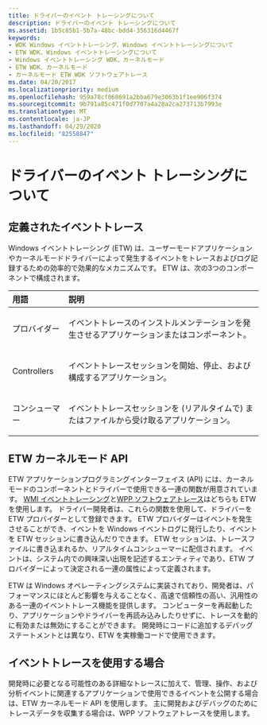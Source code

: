 ```yaml
---
title: ドライバーのイベント トレーシングについて
description: ドライバーのイベント トレーシングについて
ms.assetid: 1b5c85b1-5b7a-48bc-bdd4-356316d4467f
keywords:
- WDK Windows イベントトレーシング、Windows イベントトレーシングについて
- ETW WDK、Windows イベントトレーシングについて
- Windows イベントトレーシング WDK、カーネルモード
- ETW WDK、カーネルモード
- カーネルモード ETW WDK ソフトウェアトレース
ms.date: 04/20/2017
ms.localizationpriority: medium
ms.openlocfilehash: 959a78cf068691a2bba679e3063b1f1ee906f374
ms.sourcegitcommit: 9b791a85c471f0d7707a4a28a2ca273713b7993e
ms.translationtype: MT
ms.contentlocale: ja-JP
ms.lasthandoff: 04/29/2020
ms.locfileid: "82558847"
---
```

# <a name="about-event-tracing-for-drivers"></a>ドライバーのイベント トレーシングについて

## <a name="event-tracing-defined"></a>定義されたイベントトレース

Windows イベントトレーシング (ETW) は、ユーザーモードアプリケーションやカーネルモードドライバーによって発生するイベントをトレースおよびログ記録するための効率的で効果的なメカニズムです。 ETW は、次の3つのコンポーネントで構成されます。

<table>
<thead>
<tr class="header">
<th align="left">用語</th>
<th align="left">説明</th>
</tr>
</thead>
<tbody>
<tr class="odd">
<td align="left"><p>プロバイダー</p></td>
<td align="left"><p>イベントトレースのインストルメンテーションを発生させるアプリケーションまたはコンポーネント。</p></td>
</tr>
<tr class="even">
<td align="left"><p>Controllers</p></td>
<td align="left"><p>イベントトレースセッションを開始、停止、および構成するアプリケーション。</p></td>
</tr>
<tr class="odd">
<td align="left"><p>コンシューマー</p></td>
<td align="left"><p>イベントトレースセッションを (リアルタイムで) またはファイルから受け取るアプリケーション。</p></td>
</tr>
</tbody>
</table>

## <a name="the-etw-kernel-mode-api"></a>ETW カーネルモード API

ETW アプリケーションプログラミングインターフェイス (API) には、カーネルモードのコンポーネントとドライバーで使用できる一連の関数が用意されています。 [WMI イベントトレーシング](https://docs.microsoft.com/windows-hardware/drivers/kernel/wmi-event-tracing)と[WPP ソフトウェアトレース](wpp-software-tracing.md)はどちらも ETW を使用します。 ドライバー開発者は、これらの関数を使用して、ドライバーを ETW プロバイダーとして登録できます。 ETW プロバイダーはイベントを発生させることができ、イベントを Windows イベントログに発行したり、イベントを ETW セッションに書き込んだりできます。 ETW セッションは、トレースファイルに書き込まれるか、リアルタイムコンシューマーに配信されます。 イベントは、システム内での興味深い出現を記述するエンティティであり、ETW プロバイダーによって決定される一連の属性によって定義されます。

ETW は Windows オペレーティングシステムに実装されており、開発者は、パフォーマンスにほとんど影響を与えることなく、高速で信頼性の高い、汎用性のある一連のイベントトレース機能を提供します。 コンピューターを再起動したり、アプリケーションやドライバーを再読み込みしたりせずに、トレースを動的に有効または無効にすることができます。 開発時にコードに追加するデバッグステートメントとは異なり、ETW を実稼働コードで使用できます。

## <a name="when-to-use-event-tracing"></a>イベントトレースを使用する場合

開発時に必要となる可能性のある詳細なトレースに加えて、管理、操作、および分析イベントに関連するアプリケーションで使用できるイベントを公開する場合は、ETW カーネルモード API を使用します。 主に開発およびデバッグのためにトレースデータを収集する場合は、WPP ソフトウェアトレースを使用します。
